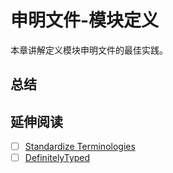 # 申明文件-模块定义
本章讲解定义模块申明文件的最佳实践。
## 总结


## 延伸阅读
* [ ] [Standardize Terminologies](https://github.com/typings/core/issues/12)
* [ ] [DefinitelyTyped](https://definitelytyped.org/guides/best-practices.html)